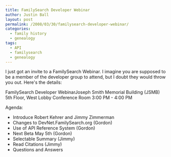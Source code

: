 ```yaml
---
title: FamilySearch Developer Webinar
author: Justin Ball
layout: post
permalink: /2008/03/30/familysearch-developer-webinar/
categories:
  - family history
  - genealogy
tags:
  - API
  - familysearch
  - genealogy
---
```


I just got an invite to a FamilySearch Webinar. I imagine you are supposed to be a member of the developer group to attend, but I doubt they would throw you out. Here's the details:

FamilySearch Developer WebinarJoseph Smith Memorial Building (JSMB) 5th Floor, West Lobby Conference Room 3:00 PM - 4:00 PM

Agenda:

*   Introduce Robert Kehrer and Jimmy Zimmerman
*   Changes to DevNet.FamilySearch.org (Gordon)
*   Use of API Reference System (Gordon)
*   Next Beta May 5th (Gordon)
*   Selectable Summary (Jimmy)
*   Read Citations (Jimmy)
*   Questions and Answers